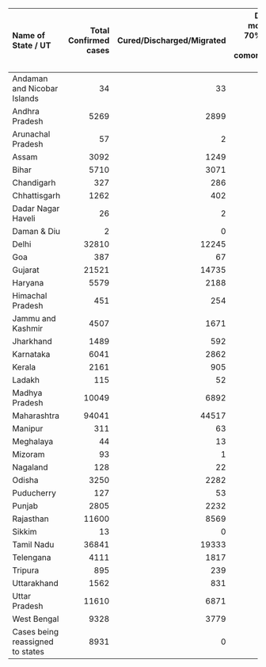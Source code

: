 | Name of State / UT               |   Total Confirmed cases |   Cured/Discharged/Migrated |   Deaths ( more than 70% cases due to comorbidities ) |
|:---------------------------------|------------------------:|----------------------------:|------------------------------------------------------:|
| Andaman and Nicobar Islands      |                      34 |                          33 |                                                     0 |
| Andhra Pradesh                   |                    5269 |                        2899 |                                                    78 |
| Arunachal Pradesh                |                      57 |                           2 |                                                     0 |
| Assam                            |                    3092 |                        1249 |                                                     4 |
| Bihar                            |                    5710 |                        3071 |                                                    33 |
| Chandigarh                       |                     327 |                         286 |                                                     5 |
| Chhattisgarh                     |                    1262 |                         402 |                                                     6 |
| Dadar Nagar Haveli               |                      26 |                           2 |                                                     0 |
| Daman & Diu                      |                       2 |                           0 |                                                     0 |
| Delhi                            |                   32810 |                       12245 |                                                   984 |
| Goa                              |                     387 |                          67 |                                                     0 |
| Gujarat                          |                   21521 |                       14735 |                                                  1347 |
| Haryana                          |                    5579 |                        2188 |                                                    52 |
| Himachal Pradesh                 |                     451 |                         254 |                                                     6 |
| Jammu and Kashmir                |                    4507 |                        1671 |                                                    51 |
| Jharkhand                        |                    1489 |                         592 |                                                     8 |
| Karnataka                        |                    6041 |                        2862 |                                                    69 |
| Kerala                           |                    2161 |                         905 |                                                    18 |
| Ladakh                           |                     115 |                          52 |                                                     1 |
| Madhya Pradesh                   |                   10049 |                        6892 |                                                   427 |
| Maharashtra                      |                   94041 |                       44517 |                                                  3438 |
| Manipur                          |                     311 |                          63 |                                                     0 |
| Meghalaya                        |                      44 |                          13 |                                                     1 |
| Mizoram                          |                      93 |                           1 |                                                     0 |
| Nagaland                         |                     128 |                          22 |                                                     0 |
| Odisha                           |                    3250 |                        2282 |                                                     9 |
| Puducherry                       |                     127 |                          53 |                                                     0 |
| Punjab                           |                    2805 |                        2232 |                                                    55 |
| Rajasthan                        |                   11600 |                        8569 |                                                   259 |
| Sikkim                           |                      13 |                           0 |                                                     0 |
| Tamil Nadu                       |                   36841 |                       19333 |                                                   326 |
| Telengana                        |                    4111 |                        1817 |                                                   156 |
| Tripura                          |                     895 |                         239 |                                                     1 |
| Uttarakhand                      |                    1562 |                         831 |                                                    15 |
| Uttar Pradesh                    |                   11610 |                        6871 |                                                   321 |
| West Bengal                      |                    9328 |                        3779 |                                                   432 |
| Cases being reassigned to states |                    8931 |                           0 |                                                     0 |
